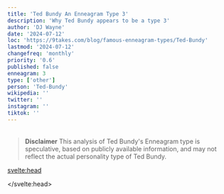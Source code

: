 ```yaml
---
title: 'Ted Bundy An Enneagram Type 3'
description: 'Why Ted Bundy appears to be a type 3'
author: 'DJ Wayne'
date: '2024-07-12'
loc: 'https://9takes.com/blog/famous-enneagram-types/Ted-Bundy'
lastmod: '2024-07-12'
changefreq: 'monthly'
priority: '0.6'
published: false
enneagram: 3
type: ['other']
person: 'Ted-Bundy'
wikipedia: ''
twitter: ''
instagram: ''
tiktok: ''
---
```


<!--
    childhood and upbringing
    first big success
    style habits and quirks that relate to their personality type
    stressful moments in their life and how they handled them
    comfort- moments in their life where they are doing well and killing it
-->
<!-- // keywords:  -->

<script>
	// import  PopCard  from "$lib/components/atoms/PopCard.svelte";
</script>

<div
	style="display: flex;
    justify-content: center;
    margin: 1rem 0;
	"
>
	<!-- <PopCard
		image={`/types/3s/${'Ted-Bundy'}.webp`}
		enneagramType={3}
		showIcon={false}
		displayText="Ted Bundy"
		subtext=""
	/> -->
</div>

> **Disclaimer** This analysis of Ted Bundy's Enneagram type is speculative, based on publicly available information, and may not reflect the actual personality type of Ted Bundy.

<p class="firstLetter"></p>

<svelte:head>

<script type="application/ld+json">

</script>

</svelte:head>

<style lang="scss"></style>
